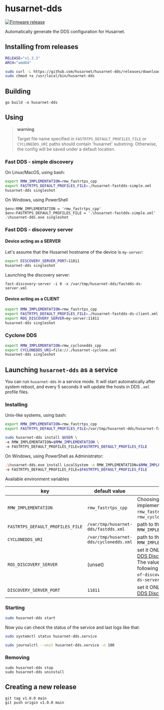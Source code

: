 # husarnet-dds

[![Firmware release](https://github.com/husarnet/husarnet-dds/actions/workflows/release.yaml/badge.svg)](https://github.com/husarnet/husarnet-dds/actions/workflows/release.yaml)

Automatically generate the DDS configuration for Husarnet.

## Installing from releases

```bash
RELEASE="v1.3.3"
ARCH="amd64"

sudo curl -L https://github.com/husarnet/husarnet-dds/releases/download/$RELEASE/husarnet-dds-linux-$ARCH -o /usr/local/bin/husarnet-dds
sudo chmod +x /usr/local/bin/husarnet-dds
```

## Building

```
go build -o husarnet-dds
```

## Using

> **warning**
>
> Target file name specified in `FASTRTPS_DEFAULT_PROFILES_FILE` or `CYCLONEDDS_URI` paths should contain 'husarnet' substring. Otherwise, the config will be saved under a default location.

### Fast DDS - simple discovery

On Linux/MacOS, using bash:

```bash
export RMW_IMPLEMENTATION=rmw_fastrtps_cpp
export FASTRTPS_DEFAULT_PROFILES_FILE=./husarnet-fastdds-simple.xml
husarnet-dds singleshot
```

On Windows, using PowerShell

```shell
$env:RMW_IMPLEMENTATION = 'rmw_fastrtps_cpp'
$env:FASTRTPS_DEFAULT_PROFILES_FILE = '.\husarnet-fastdds-simple.xml'
.\husarnet-dds.exe singleshot
```

### Fast DDS - discovery server

#### Device acting as a **SERVER**

Let's assume that the Husarnet hostname of the device is `my-server`:

```bash
export DISCOVERY_SERVER_PORT=11811
husarnet-dds singleshot
```

Launching the discovery server:

```
fast-discovery-server -i 0 -x /var/tmp/husarnet-dds/fastdds-ds-server.xml
```

#### Device acting as a **CLIENT**

```bash
export RMW_IMPLEMENTATION=rmw_fastrtps_cpp
export FASTRTPS_DEFAULT_PROFILES_FILE=./husarnet-fastdds-ds-client.xml
export ROS_DISCOVERY_SERVER=my-server:11811
husarnet-dds singleshot
```

### Cyclone DDS

```bash
export RMW_IMPLEMENTATION=rmw_cyclonedds_cpp
export CYCLONEDDS_URI=file://./husarnet-cyclone.xml
husarnet-dds singleshot
```

## Launching `husarnet-dds` as a service

You can run `husarnet-dds` in a service mode. It will start automatically after system reboot, and every 5 seconds it will update the hosts in DDS `.xml` profile files.

### Installing

Unix-like systems, using bash:

```bash
export RMW_IMPLEMENTATION=rmw_fastrtps_cpp
export FASTRTPS_DEFAULT_PROFILES_FILE=/var/tmp/husarnet-dds/husarnet-fastdds.xml

sudo husarnet-dds install $USER \
-e RMW_IMPLEMENTATION=$RMW_IMPLEMENTATION \
-e FASTRTPS_DEFAULT_PROFILES_FILE=$FASTRTPS_DEFAULT_PROFILES_FILE
```

On Windows, using PowerShell as Administrator:

```bash
.\husarnet-dds.exe install LocalSystem -e RMW_IMPLEMENTATION=$RMW_IMPLEMENTATION \
-e FASTRTPS_DEFAULT_PROFILES_FILE=$FASTRTPS_DEFAULT_PROFILES_FILE
```

Available environment variables

| key | default value | description |
| - | - | - |
| `RMW_IMPLEMENTATION` | `rmw_fastrtps_cpp` | Choosing a default DDS implementation. Possible values `rmw_fastrtps_cpp` and `rmw_cyclonedds_cpp` |
| `FASTRTPS_DEFAULT_PROFILES_FILE` | `/var/tmp/husarnet-dds/fastdds.xml` | path to the output `.xml` file if `RMW_IMPLEMENTATION=rmw_fastrtps_cpp` |
| `CYCLONEDDS_URI` | `/var/tmp/husarnet-dds/cyclonedds.xml` | path to the output `.xml` file if `RMW_IMPLEMENTATION=rmw_cyclonedds_cpp` |
| `ROS_DISCOVERY_SERVER` | (unset) | set it ONLY for devices running in [Fast DDS Discovery Server](https://fast-dds.docs.eprosima.com/en/latest/fastdds/ros2/discovery_server/ros2_discovery_server.html) **"Client mode"**. The value of this env should have the following format: `<Husarnet-hostname-of-discovery-server>:<PORT>`, eg. `my-ds-server:11811` |
| `DISCOVERY_SERVER_PORT` | `11811` | set it ONLY for devices running in [Fast DDS Discovery Server](https://fast-dds.docs.eprosima.com/en/latest/fastdds/ros2/discovery_server/ros2_discovery_server.html) **"Server mode"** |

### Starting

```bash
sudo husarnet-dds start
```

Now you can check the status of the service and last logs like that:

```bash
sudo systemctl status husarnet-dds.service 
```

```bash
sudo journalctl --unit husarnet-dds.service -n 100 
```

### Removing

```
sudo husarnet-dds stop
sudo husarnet-dds uninstall
```

## Creating a new release

```
git tag v1.0.0 main
git push origin v1.0.0 main
```
